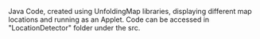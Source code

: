 Java Code, created using UnfoldingMap libraries, displaying different map locations and running as an Applet.
Code can be accessed in "LocationDetector" folder under the src.
